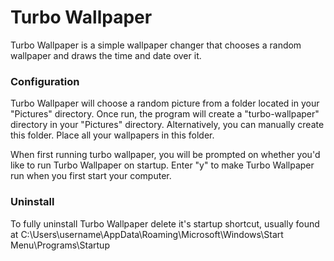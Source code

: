 # Turbo Wallpaper
Turbo Wallpaper is a simple wallpaper changer that chooses a random wallpaper and draws the time and date over it.

### Configuration
Turbo Wallpaper will choose a random picture from a folder located in your "Pictures" directory. Once run, the program will create a "turbo-wallpaper"
directory in your "Pictures" directory. Alternatively, you can manually create this folder. Place all your wallpapers in this folder.

When first running turbo wallpaper, you will be prompted on whether you'd like to run Turbo Wallpaper on startup. Enter "y" to make Turbo Wallpaper
run when you first start your computer.

### Uninstall
To fully uninstall Turbo Wallpaper delete it's startup shortcut, usually found at C:\Users\username\AppData\Roaming\Microsoft\Windows\Start Menu\Programs\Startup
